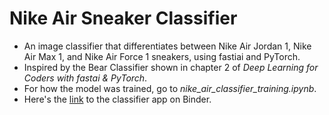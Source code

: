 # Nike Air Sneaker Classifier
* An image classifier that differentiates between Nike Air Jordan 1, Nike Air Max 1, and Nike Air Force 1 sneakers, using fastiai and PyTorch. 
* Inspired by the Bear Classifier shown in chapter 2 of *Deep Learning for Coders with fastai & PyTorch*.
* For how the model was trained, go to *nike_air_classifier_training.ipynb*.
* Here's the [link](https://mybinder.org/v2/gh/hiydavid/nike-air-classifier/HEAD?urlpath=voila%2Frender%2Fnike_air_classifier_inference.ipynb) to the classifier app on Binder.
